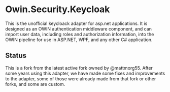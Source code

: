 # Owin.Security.Keycloak

This is the unofficial keycloack adapter for asp.net applications. It is designed as an OWIN authentication middleware component, and can import user data, including roles and authorization information, into the OWIN pipeline for use in ASP.NET, WPF, and any other C# application.

## Status
This is a fork from the latest active fork owned by @mattmorg55. After some years using this adapter, we have made some fixes and improvements to the adapter, some of those were already made from that fork or other forks, and some are custom.
 
